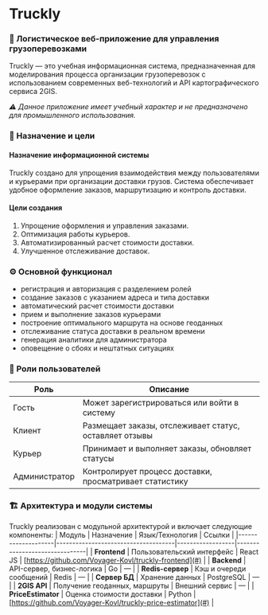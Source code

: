 # Truckly
### 🚚 Логистическое веб-приложение для управления грузоперевозками
Truckly — это учебная информационная система, предназначенная для моделирования процесса организации грузоперевозок с использованием современных веб-технологий и API картографического сервиса 2GIS.

*⚠️ Данное приложение имеет учебный характер и не предназначено для промышленного использования.*




### 🎯 Назначение и цели
#### Назначение информационной системы
Truckly создано для упрощения взаимодействия между пользователями и курьерами при организации доставки грузов. Система обеспечивает удобное оформление заказов, маршрутизацию и контроль доставки.




#### Цели создания
1.	Упрощение оформления и управления заказами.
2.	Оптимизация работы курьеров.
3.	Автоматизированный расчет стоимости доставки.
4.	Улучшенное отслеживание доставок.




### ⚙️ Основной функционал
- регистрация и авторизация с разделением ролей
- создание заказов с указанием адреса и типа доставки
- автоматический расчет стоимости доставки
- прием и выполнение заказов курьерами
- построение оптимального маршрута на основе геоданных
- отслеживание статуса доставки в реальном времени
- генерация аналитики для администратора
- оповещение о сбоях и нештатных ситуациях




### 👥 Роли пользователей
| Роль          | Описание                                                 |
|---------------|----------------------------------------------------------|
| Гость         | Может зарегистрироваться или войти в систему             |
| Клиент        | Размещает заказы, отслеживает статус, оставляет отзывы   |
| Курьер        | Принимает и выполняет заказы, обновляет статусы          |
| Администратор | Контролирует процесс доставки, просматривает статистику  |




### 🏗️ Архитектура и модули системы
Truckly реализован с модульной архитектурой и включает следующие компоненты:
| Модуль             | Назначение                          | Язык/Технология  | Ссылки                        |
|--------------------|-------------------------------------|------------------|-------------------------------|
| **Frontend**       | Пользовательский интерфейс          | React JS         | [https://github.com/Voyager-Kovl/truckly-frontend](#)    |
| **Backend**        | API-сервер, бизнес-логика           | Go               | —                             |
| **Redis-сервер**   | Кэш и очереди сообщений             | Redis            | —                             |
| **Сервер БД**      | Хранение данных                     | PostgreSQL       | —                             |
| **2GIS API**       | Получение геоданных, маршруты       | Внешний сервис   | —                             |
| **PriceEstimator** | Оценка стоимости доставки           | Python           | [https://github.com/Voyager-Kovl/truckly-price-estimator](#)    |

